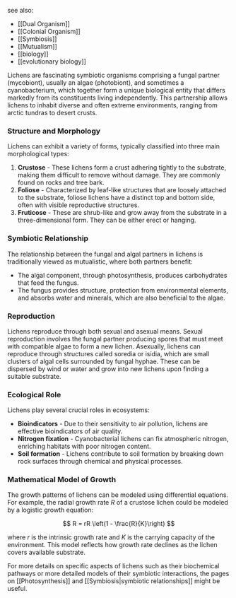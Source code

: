 see also:
- [[Dual Organism]]
- [[Colonial Organism]]
- [[Symbiosis]]
- [[Mutualism]]
- [[biology]]
- [[evolutionary biology]]

Lichens are fascinating symbiotic organisms comprising a fungal partner (mycobiont), usually an algae (photobiont), and sometimes a cyanobacterium, which together form a unique biological entity that differs markedly from its constituents living independently. This partnership allows lichens to inhabit diverse and often extreme environments, ranging from arctic tundras to desert crusts.

### Structure and Morphology

Lichens can exhibit a variety of forms, typically classified into three main morphological types:

1. **Crustose** - These lichens form a crust adhering tightly to the substrate, making them difficult to remove without damage. They are commonly found on rocks and tree bark.
2. **Foliose** - Characterized by leaf-like structures that are loosely attached to the substrate, foliose lichens have a distinct top and bottom side, often with visible reproductive structures.
3. **Fruticose** - These are shrub-like and grow away from the substrate in a three-dimensional form. They can be either erect or hanging.

### Symbiotic Relationship

The relationship between the fungal and algal partners in lichens is traditionally viewed as mutualistic, where both partners benefit:

- The algal component, through photosynthesis, produces carbohydrates that feed the fungus.
- The fungus provides structure, protection from environmental elements, and absorbs water and minerals, which are also beneficial to the algae.

### Reproduction

Lichens reproduce through both sexual and asexual means. Sexual reproduction involves the fungal partner producing spores that must meet with compatible algae to form a new lichen. Asexually, lichens can reproduce through structures called soredia or isidia, which are small clusters of algal cells surrounded by fungal hyphae. These can be dispersed by wind or water and grow into new lichens upon finding a suitable substrate.

### Ecological Role

Lichens play several crucial roles in ecosystems:

- **Bioindicators** - Due to their sensitivity to air pollution, lichens are effective bioindicators of air quality.
- **Nitrogen fixation** - Cyanobacterial lichens can fix atmospheric nitrogen, enriching habitats with poor nitrogen content.
- **Soil formation** - Lichens contribute to soil formation by breaking down rock surfaces through chemical and physical processes.

### Mathematical Model of Growth

The growth patterns of lichens can be modeled using differential equations. For example, the radial growth rate $R$ of a crustose lichen could be modeled by a logistic growth equation:

$$ R = rR \left(1 - \frac{R}{K}\right) $$

where $r$ is the intrinsic growth rate and $K$ is the carrying capacity of the environment. This model reflects how growth rate declines as the lichen covers available substrate.

For more details on specific aspects of lichens such as their biochemical pathways or more detailed models of their symbiotic interactions, the pages on [[Photosynthesis]] and [[Symbiosis|symbiotic relationships]] might be useful.